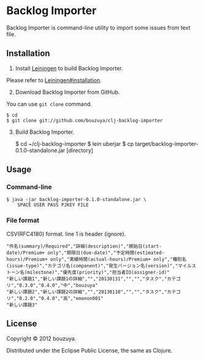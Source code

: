 # Backlog Importer

Backlog Importer is command-line utility to import some issues from text file.

## Installation

1. Install [Leiningen][] to build Backlog Importer.

Please refer to [Leiningen#installation][].

2. Download Backlog Importer from GitHub.

You can use `git clone` command.

    $ cd
    $ git clone git://github.com/bouzuya/clj-backlog-importer

3. Build Backlog Importer.

    $ cd ~/clj-backlog-importer
    $ lein uberjar
    $ cp target/backlog-importer-0.1.0-standalone.jar [directory]

[Leiningen]: https://github.com/technomancy/leiningen
[Leiningen#installation]: https://github.com/technomancy/leiningen#installation

## Usage

### Command-line

    $ java -jar backlog-importer-0.1.0-standalone.jar \
        SPACE USER PASS PJKEY FILE

### File format

CSV(RFC4180) format. line 1 is header (ignore).

    "件名(summary)/Required","詳細(description)","開始日(start-date)/Premium+ only","期限日(due-date)","予定時間(estimated-hours)/Premium+ only","実績時間(actual-hours)/Premium+ only","種別名(issue-type)","カテゴリ名(component)","発生バージョン名(version)","マイルストーン名(milestone)","優先度(priority)","担当者ID(assigner-id)"
    "新しい課題1","新しい課題1の詳細","","20130131","","","タスク","カテゴリ","0.3.0","0.4.0","中","bouzuya"
    "新しい課題2","新しい課題2の詳細","","20130110","","","タスク","カテゴリ","0.2.0","0.4.0","高","emanon001"
    "新しい課題3"

## License

Copyright © 2012 bouzuya.

Distributed under the Eclipse Public License, the same as Clojure.

